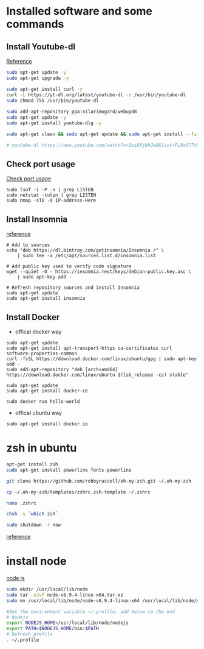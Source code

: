 # Installed software and some commands

## Install Youtube-dl

[Reference](https://www.howtoforge.com/tutorial/install-and-use-youtube-dl-on-ubuntu-1604/)

```sh
sudo apt-get update -y
sudo apt-get upgrade -y

sudo apt-get install curl -y
curl -L https://yt-dl.org/latest/youtube-dl -o /usr/bin/youtube-dl
sudo chmod 755 /usr/bin/youtube-dl
 
sudo add-apt-repository ppa:nilarimogard/webupd8
sudo apt-get update -y
sudo apt-get install youtube-dlg -y

sudo apt-get clean && sudo apt-get update && sudo apt-get install --fix-missing

# youtube-dl https://www.youtube.com/watch?v=3ei8XjNhJwQ&list=PL0aO77tKg1k74ZYcRWyMigL-xASWkbQas

```

## Check port usage

[Check port usage](https://www.cyberciti.biz/faq/unix-linux-check-if-port-is-in-use-command/)

``` commands
sudo lsof -i -P -n | grep LISTEN 
sudo netstat -tulpn | grep LISTEN
sudo nmap -sTU -O IP-address-Here
```

## Install Insomnia

[reference](https://support.insomnia.rest/article/23-installation#ubuntu)

``` steps
# Add to sources
echo "deb https://dl.bintray.com/getinsomnia/Insomnia /" \
    | sudo tee -a /etc/apt/sources.list.d/insomnia.list

# Add public key used to verify code signature
wget --quiet -O - https://insomnia.rest/keys/debian-public.key.asc \
    | sudo apt-key add -

# Refresh repository sources and install Insomnia
sudo apt-get update
sudo apt-get install insomnia
```

## Install Docker

- offical docker way

``` more popular
sudo apt-get update
sudo apt-get install apt-transport-https ca-certificates curl software-properties-common
curl -fsSL https://download.docker.com/linux/ubuntu/gpg | sudo apt-key add -
sudo add-apt-repository "deb [arch=amd64] https://download.docker.com/linux/ubuntu $(lsb_release -cs) stable"

sudo apt-get update
sudo apt-get install docker-ce

sudo docker run hello-world
```


- offical ubuntu way

``` 
sudo apt-get install docker.io
```

# zsh in ubuntu

```sh
apt-get install zsh
sudo apt-get install powerline fonts-powerline

git clone https://github.com/robbyrussell/oh-my-zsh.git ~/.oh-my-zsh

cp ~/.oh-my-zsh/templates/zshrc.zsh-template ~/.zshrc

nano .zshrc

chsh -s `which zsh`

sudo shutdown -r now
```

[reference](https://dev.to/mskian/install-z-shell-oh-my-zsh-on-ubuntu-1804-lts-4cm4)


# install node  
[node js](https://medium.com/@tgmarinho/how-to-install-node-js-via-binary-archive-on-linux-ab9bbe1dd0c2)  

```bash
sudo mkdir /usr/local/lib/node
sudo tar -xJvf node-v8.9.4-linux-x64.tar.xz
sudo mv /usr/local/lib/node/node-v8.9.4-linux-x64 /usr/local/lib/node/nodejs

#Set the environment variable ~/.profile, add below to the end
# Nodejs
export NODEJS_HOME=/usr/local/lib/node/nodejs
export PATH=$NODEJS_HOME/bin:$PATH
# Refresh profile
. ~/.profile
```